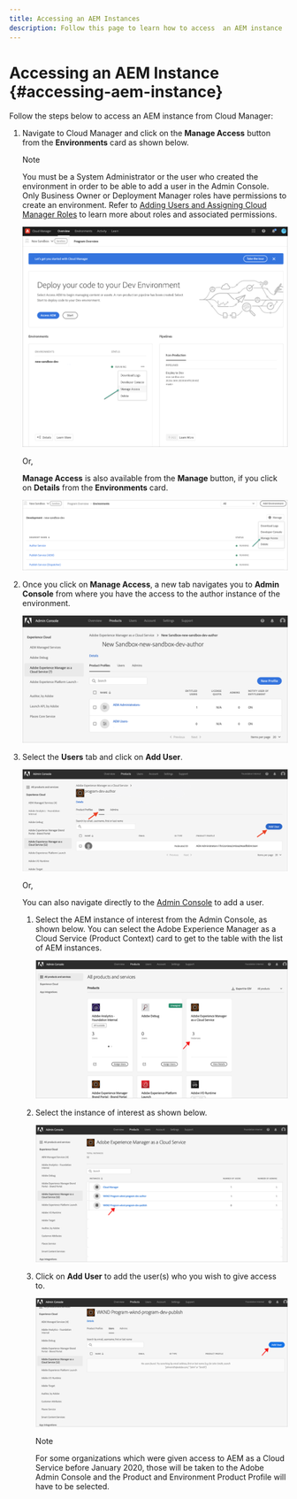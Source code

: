 ```yaml
---
title: Accessing an AEM Instances 
description: Follow this page to learn how to access  an AEM instance
---
```


# Accessing an AEM Instance {#accessing-aem-instance}

Follow the steps below to access an AEM instance from Cloud Manager:

1. Navigate to Cloud Manager and click on the **Manage Access** button from the **Environments** card as shown below.

   >[!NOTE]
   >You must be a System Administrator or the user who created the environment in order to be able to add a user in the Admin Console. Only Business Owner or Deployment Manager roles have permissions to create an environment. Refer to [Adding Users and Assigning Cloud Manager Roles](/help/onboarding/what-is-required/add-users-assign-cm-roles.md) to learn more about roles and associated permissions.

   ![](/help/onboarding/getting-access-to-aem-in-cloud/assets/sys-admin6.png)

   Or,

   **Manage Access** is also available from the **Manage** button, if you click on **Details** from the **Environments** card.

   ![](/help/onboarding/getting-access-to-aem-in-cloud/assets/sys-admin4.png)


1. Once you click on **Manage Access**, a new tab navigates you to **Admin Console** from where you have the access to the author instance of the environment.

    ![](/help/onboarding/getting-access-to-aem-in-cloud/assets/sys-admin-2.png)

1. Select the **Users** tab and click on **Add User**.

    ![](/help/onboarding/what-is-required/assets/admin-console-5.png)

     

   Or,

   You can also navigate directly to the [Admin Console](https://adminconsole.adobe.com) to add a user.

   1. Select the AEM instance of interest from the Admin Console, as shown below. You can select the Adobe Experience Manager as a Cloud Service (Product Context) card to get to the table with the list of AEM instances.

      ![](/help/onboarding/what-is-required/assets/admin-console-6.png)

    1. Select the instance of interest as shown below.

       ![](/help/onboarding/what-is-required/assets/admin-console-7.png)

 
     1. Click on **Add User** to add the user(s) who you wish to give access to.

        ![](/help/onboarding/what-is-required/assets/admin-console-8.png)

        >[!NOTE]
        >For some organizations which were given access to AEM as a Cloud Service before January 2020, those will be taken to the Adobe Admin Console and the Product and Environment Product Profile will have to be selected.

